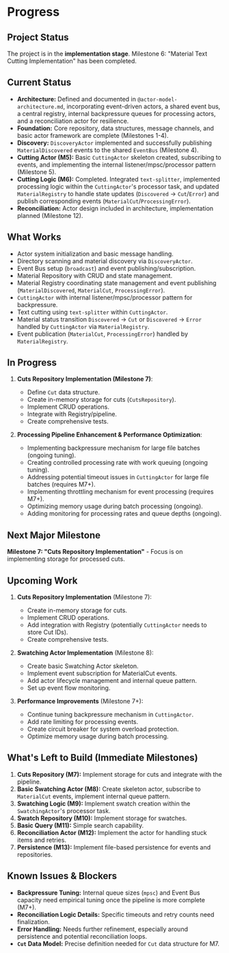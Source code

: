 # Progress

## Project Status

The project is in the **implementation stage**. Milestone 6: "Material Text Cutting Implementation" has been completed.

## Current Status

- **Architecture:** Defined and documented in `@actor-model-architecture.md`, incorporating event-driven actors, a shared event bus, a central registry, internal backpressure queues for processing actors, and a reconciliation actor for resilience.
- **Foundation:** Core repository, data structures, message channels, and basic actor framework are complete (Milestones 1-4).
- **Discovery:** `DiscoveryActor` implemented and successfully publishing `MaterialDiscovered` events to the shared `EventBus` (Milestone 4).
- **Cutting Actor (M5):** Basic `CuttingActor` skeleton created, subscribing to events, and implementing the internal listener/mpsc/processor pattern (Milestone 5).
- **Cutting Logic (M6):** Completed. Integrated `text-splitter`, implemented processing logic within the `CuttingActor`'s processor task, and updated `MaterialRegistry` to handle state updates (`Discovered` -> `Cut`/`Error`) and publish corresponding events (`MaterialCut`/`ProcessingError`).
- **Reconciliation:** Actor design included in architecture, implementation planned (Milestone 12).

## What Works

- Actor system initialization and basic message handling.
- Directory scanning and material discovery via `DiscoveryActor`.
- Event Bus setup (`broadcast`) and event publishing/subscription.
- Material Repository with CRUD and state management.
- Material Registry coordinating state management and event publishing (`MaterialDiscovered`, `MaterialCut`, `ProcessingError`).
- `CuttingActor` with internal listener/mpsc/processor pattern for backpressure.
- Text cutting using `text-splitter` within `CuttingActor`.
- Material status transition `Discovered` -> `Cut` or `Discovered` -> `Error` handled by `CuttingActor` via `MaterialRegistry`.
- Event publication (`MaterialCut`, `ProcessingError`) handled by `MaterialRegistry`.

## In Progress

1. **Cuts Repository Implementation (Milestone 7)**:

   - Define `Cut` data structure.
   - Create in-memory storage for cuts (`CutsRepository`).
   - Implement CRUD operations.
   - Integrate with Registry/pipeline.
   - Create comprehensive tests.

2. **Processing Pipeline Enhancement & Performance Optimization**:

   - Implementing backpressure mechanism for large file batches (ongoing tuning).
   - Creating controlled processing rate with work queuing (ongoing tuning).
   - Addressing potential timeout issues in `CuttingActor` for large file batches (requires M7+).
   - Implementing throttling mechanism for event processing (requires M7+).
   - Optimizing memory usage during batch processing (ongoing).
   - Adding monitoring for processing rates and queue depths (ongoing).

## Next Major Milestone

**Milestone 7: "Cuts Repository Implementation"** - Focus is on implementing storage for processed cuts.

## Upcoming Work

1. **Cuts Repository Implementation** (Milestone 7):

   - Create in-memory storage for cuts.
   - Implement CRUD operations.
   - Add integration with Registry (potentially `CuttingActor` needs to store Cut IDs).
   - Create comprehensive tests.

2. **Swatching Actor Implementation** (Milestone 8):

   - Create basic Swatching Actor skeleton.
   - Implement event subscription for MaterialCut events.
   - Add actor lifecycle management and internal queue pattern.
   - Set up event flow monitoring.

3. **Performance Improvements** (Milestone 7+):

   - Continue tuning backpressure mechanism in `CuttingActor`.
   - Add rate limiting for processing events.
   - Create circuit breaker for system overload protection.
   - Optimize memory usage during batch processing.

## What's Left to Build (Immediate Milestones)

1.  **Cuts Repository (M7):** Implement storage for cuts and integrate with the pipeline.
2.  **Basic Swatching Actor (M8):** Create skeleton actor, subscribe to `MaterialCut` events, implement internal queue pattern.
3.  **Swatching Logic (M9):** Implement swatch creation within the `SwatchingActor`'s processor task.
4.  **Swatch Repository (M10):** Implement storage for swatches.
5.  **Basic Query (M11):** Simple search capability.
6.  **Reconciliation Actor (M12):** Implement the actor for handling stuck items and retries.
7.  **Persistence (M13):** Implement file-based persistence for events and repositories.

## Known Issues & Blockers

- **Backpressure Tuning:** Internal queue sizes (`mpsc`) and Event Bus capacity need empirical tuning once the pipeline is more complete (M7+).
- **Reconciliation Logic Details:** Specific timeouts and retry counts need finalization.
- **Error Handling:** Needs further refinement, especially around persistence and potential reconciliation loops.
- **`Cut` Data Model:** Precise definition needed for `Cut` data structure for M7.
